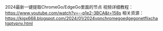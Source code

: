 2024最新一键提取ChromeGo/EdgeGo里面的节点
视频详细教程：  https://www.youtube.com/watch?v=--p1e2-3BCA&t=158s
相关资源：https://kjgx668.blogspot.com/2024/01/2024vpnchromegoedgegonetflixchatgptvpnv.html 
